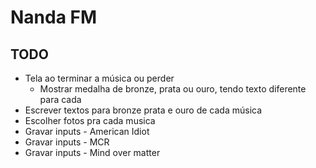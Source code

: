 # Nanda FM 
## TODO
- Tela ao terminar a música ou perder
    - Mostrar medalha de bronze, prata ou ouro, tendo texto diferente para cada
- Escrever textos para bronze prata e ouro de cada música
- Escolher fotos pra cada musica
- Gravar inputs - American Idiot
- Gravar inputs - MCR
- Gravar inputs - Mind over matter

